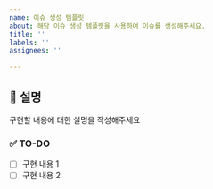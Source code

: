 ```yaml
---
name: 이슈 생성 템플릿
about: 해당 이슈 생성 템플릿을 사용하여 이슈를 생성해주세요.
title: ''
labels: ''
assignees: ''

---
```


## 📩 설명
구현할 내용에 대한 설명을 작성해주세요 

### ✅ TO-DO
- [ ] 구현 내용 1
- [ ] 구현 내용 2